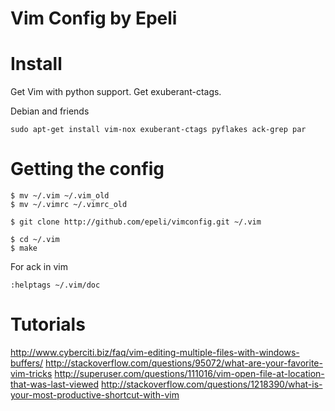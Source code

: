 Vim Config by Epeli
==================

Install
=======
Get Vim with python support.
Get exuberant-ctags.

Debian and friends

    sudo apt-get install vim-nox exuberant-ctags pyflakes ack-grep par


Getting the config
=================

    $ mv ~/.vim ~/.vim_old
    $ mv ~/.vimrc ~/.vimrc_old

    $ git clone http://github.com/epeli/vimconfig.git ~/.vim

    $ cd ~/.vim
    $ make

For ack in vim

    :helptags ~/.vim/doc


Tutorials
=========
http://www.cyberciti.biz/faq/vim-editing-multiple-files-with-windows-buffers/
http://stackoverflow.com/questions/95072/what-are-your-favorite-vim-tricks
http://superuser.com/questions/111016/vim-open-file-at-location-that-was-last-viewed
http://stackoverflow.com/questions/1218390/what-is-your-most-productive-shortcut-with-vim
